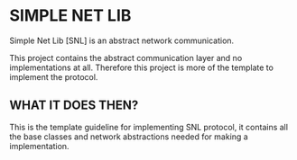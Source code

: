 # SIMPLE NET LIB

Simple Net Lib [SNL] is an abstract network communication.

This project contains the abstract communication layer and no implementations at all.
Therefore this project is more of the template to implement the protocol.

## WHAT IT DOES THEN?

This is the template guideline for implementing SNL protocol, it contains all the base classes and network abstractions needed for making a implementation.
